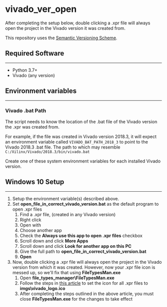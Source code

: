# vivado_ver_open

After completing the setup below, double clicking a .xpr file will always open the project in the Vivado version it was created from.

This repository uses the [Semantic Versioning Scheme](https://semver.org/).

## Required Software

---

* Python 3.7+
* Vivado (any version)

## Environment variables

---

### **Vivado .bat Path**

The script needs to know the location of the .bat file of the Vivado version the .xpr was created from.

For example, if the file was created in Vivado version 2018.3, it will expect an environment variable called `VIVADO_BAT_PATH_2018_3` to point to the Vivado 2018.3 .bat file.  The path to which may resemble `C:/Xilinx/Vivado/2018.3/bin/vivado.bat`  

Create one of these system environment variables for each installed Vivado version.

## Windows 10 Setup

---

1. Setup the environment variable(s) described above.
2. Set **open_file_in_correct_vivado_version.bat** as the default program to open .xpr files
   1. Find a .xpr file, (created in any Vivado version)
   2. Right click
   3. Open with
   4. Choose another app
   5. Check the **Always use this app to open .xpr files** checkbox
   6. Scroll down and click **More Apps**
   7. Scroll down and click **Look for another app on this PC**
   8. Give the full path to **open_file_in_correct_vivado_version.bat**
   9. **Open**
3. Now, double clicking a .xpr file will always open the project in the Vivado version from which it was created. However, now your .xpr file icon is messed up, so we'll fix that using **FileTypesMan.exe**
    1. Open **file_types_manager\FileTypesMan.exe**
    2. Follow the steps in [this article](https://www.howtogeek.com/75983/stupid-geek-tricks-how-to-modify-the-icon-of-an-.exe-file/) to set the icon for all .xpr files to **imgs\vivado_logo.ico**
    3. After completing the steps outlined in the above article, you must close **FileTypesMan.exe** for the changes to take effect
